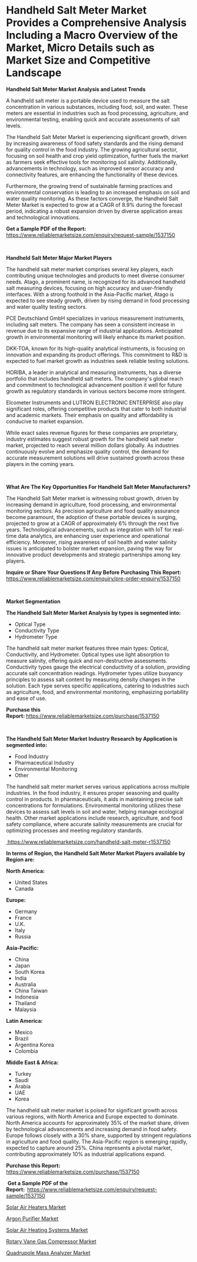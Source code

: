 <p><h1>Handheld Salt Meter Market Provides a Comprehensive Analysis Including a Macro Overview of the Market, Micro Details such as Market Size and Competitive Landscape</h1></p><p><strong>Handheld Salt Meter Market Analysis and Latest Trends</strong></p>
<p><p>A handheld salt meter is a portable device used to measure the salt concentration in various substances, including food, soil, and water. These meters are essential in industries such as food processing, agriculture, and environmental testing, enabling quick and accurate assessments of salt levels.</p><p>The Handheld Salt Meter Market is experiencing significant growth, driven by increasing awareness of food safety standards and the rising demand for quality control in the food industry. The growing agricultural sector, focusing on soil health and crop yield optimization, further fuels the market as farmers seek effective tools for monitoring soil salinity. Additionally, advancements in technology, such as improved sensor accuracy and connectivity features, are enhancing the functionality of these devices.</p><p>Furthermore, the growing trend of sustainable farming practices and environmental conservation is leading to an increased emphasis on soil and water quality monitoring. As these factors converge, the Handheld Salt Meter Market is expected to grow at a CAGR of 8.9% during the forecast period, indicating a robust expansion driven by diverse application areas and technological innovations.</p></p>
<p><strong>Get a Sample PDF of the Report:&nbsp;</strong> <a href="https://www.reliablemarketsize.com/enquiry/request-sample/1537150?utm_campaign=1836&utm_medium=2&utm_source=Github&utm_content=ia&utm_term=11042025&utm_id=handheld-salt-meter">https://www.reliablemarketsize.com/enquiry/request-sample/1537150</a></p>
<p>&nbsp;</p>
<p><strong>Handheld Salt Meter Major Market Players</strong></p>
<p><p>The handheld salt meter market comprises several key players, each contributing unique technologies and products to meet diverse consumer needs. Atago, a prominent name, is recognized for its advanced handheld salt measuring devices, focusing on high accuracy and user-friendly interfaces. With a strong foothold in the Asia-Pacific market, Atago is expected to see steady growth, driven by rising demand in food processing and water quality testing sectors.</p><p>PCE Deutschland GmbH specializes in various measurement instruments, including salt meters. The company has seen a consistent increase in revenue due to its expansive range of industrial applications. Anticipated growth in environmental monitoring will likely enhance its market position.</p><p>DKK-TOA, known for its high-quality analytical instruments, is focusing on innovation and expanding its product offerings. This commitment to R&D is expected to fuel market growth as industries seek reliable testing solutions.</p><p>HORIBA, a leader in analytical and measuring instruments, has a diverse portfolio that includes handheld salt meters. The company's global reach and commitment to technological advancement position it well for future growth as regulatory standards in various sectors become more stringent.</p><p>Elcometer Instruments and LUTRON ELECTRONIC ENTERPRISE also play significant roles, offering competitive products that cater to both industrial and academic markets. Their emphasis on quality and affordability is conducive to market expansion.</p><p>While exact sales revenue figures for these companies are proprietary, industry estimates suggest robust growth for the handheld salt meter market, projected to reach several million dollars globally. As industries continuously evolve and emphasize quality control, the demand for accurate measurement solutions will drive sustained growth across these players in the coming years.</p></p>
<p>&nbsp;</p>
<p><strong>What Are The Key Opportunities For Handheld Salt Meter Manufacturers?</strong></p>
<p><p>The Handheld Salt Meter market is witnessing robust growth, driven by increasing demand in agriculture, food processing, and environmental monitoring sectors. As precision agriculture and food quality assurance become paramount, the adoption of these portable devices is surging, projected to grow at a CAGR of approximately 6% through the next five years. Technological advancements, such as integration with IoT for real-time data analytics, are enhancing user experience and operational efficiency. Moreover, rising awareness of soil health and water salinity issues is anticipated to bolster market expansion, paving the way for innovative product developments and strategic partnerships among key players.</p></p>
<p><strong>Inquire or Share Your Questions If Any Before Purchasing This Report:</strong> <a href="https://www.reliablemarketsize.com/enquiry/pre-order-enquiry/1537150?utm_campaign=1836&utm_medium=2&utm_source=Github&utm_content=ia&utm_term=11042025&utm_id=handheld-salt-meter">https://www.reliablemarketsize.com/enquiry/pre-order-enquiry/1537150</a></p>
<p>&nbsp;</p>
<p><strong>Market Segmentation</strong></p>
<p><strong>The Handheld Salt Meter Market Analysis by types is segmented into:</strong></p>
<p><ul><li>Optical Type</li><li>Conductivity Type</li><li>Hydrometer Type</li></ul></p>
<p><p>The handheld salt meter market features three main types: Optical, Conductivity, and Hydrometer. Optical types use light absorption to measure salinity, offering quick and non-destructive assessments. Conductivity types gauge the electrical conductivity of a solution, providing accurate salt concentration readings. Hydrometer types utilize buoyancy principles to assess salt content by measuring density changes in the solution. Each type serves specific applications, catering to industries such as agriculture, food, and environmental monitoring, emphasizing portability and ease of use.</p></p>
<p><strong>Purchase this Report:&nbsp;</strong><a href="https://www.reliablemarketsize.com/purchase/1537150?utm_campaign=1836&utm_medium=2&utm_source=Github&utm_content=ia&utm_term=11042025&utm_id=handheld-salt-meter">https://www.reliablemarketsize.com/purchase/1537150</a></p>
<p>&nbsp;</p>
<p><strong>The Handheld Salt Meter Market Industry Research by Application is segmented into:</strong></p>
<p><ul><li>Food Industry</li><li>Pharmaceutical Industry</li><li>Environmental Monitoring</li><li>Other</li></ul></p>
<p><p>The handheld salt meter market serves various applications across multiple industries. In the food industry, it ensures proper seasoning and quality control in products. In pharmaceuticals, it aids in maintaining precise salt concentrations for formulations. Environmental monitoring utilizes these devices to assess salt levels in soil and water, helping manage ecological health. Other market applications include research, agriculture, and food safety compliance, where accurate salinity measurements are crucial for optimizing processes and meeting regulatory standards.</p></p>
<p><a href="https://www.reliablemarketsize.com/handheld-salt-meter-r1537150?utm_campaign=1836&utm_medium=2&utm_source=Github&utm_content=ia&utm_term=11042025&utm_id=handheld-salt-meter">&nbsp;https://www.reliablemarketsize.com/handheld-salt-meter-r1537150</a></p>
<p><strong>In terms of Region, the Handheld Salt Meter Market Players available by Region are:</strong></p>
<p>
    <p> <strong> North America: </strong>
        <ul>
            <li>United States</li>
            <li>Canada</li>
        </ul>
        </p> 
    <p> <strong> Europe: </strong>
        <ul>
            <li>Germany</li>
            <li>France</li>
            <li>U.K.</li>
            <li>Italy</li>
            <li>Russia</li>
        </ul>
        </p> 
    <p> <strong> Asia-Pacific: </strong>
        <ul>
            <li>China</li>
            <li>Japan</li>
            <li>South Korea</li>
            <li>India</li>
            <li>Australia</li>
            <li>China Taiwan</li>
            <li>Indonesia</li>
            <li>Thailand</li>
            <li>Malaysia</li>
        </ul>
        </p> 
    <p> <strong> Latin America: </strong>
        <ul>
            <li>Mexico</li>
            <li>Brazil</li>
            <li>Argentina Korea</li>
            <li>Colombia</li>
        </ul>
        </p> 
    <p> <strong> Middle East & Africa: </strong>
        <ul>
            <li>Turkey</li>
            <li>Saudi</li>
            <li>Arabia</li>
            <li>UAE</li>
            <li>Korea</li>
        </ul>
    </p>
    </p>
<p><p>The handheld salt meter market is poised for significant growth across various regions, with North America and Europe expected to dominate. North America accounts for approximately 35% of the market share, driven by technological advancements and increasing demand in food safety. Europe follows closely with a 30% share, supported by stringent regulations in agriculture and food quality. The Asia-Pacific region is emerging rapidly, expected to capture around 25%. China represents a pivotal market, contributing approximately 10% as industrial applications expand.</p></p>
<p><strong>Purchase this Report: </strong><a href="https://www.reliablemarketsize.com/purchase/1537150?utm_campaign=1836&utm_medium=2&utm_source=Github&utm_content=ia&utm_term=11042025&utm_id=handheld-salt-meter">https://www.reliablemarketsize.com/purchase/1537150</a></p>
<p>&nbsp;<strong>Get a Sample PDF of the Report:&nbsp;&nbsp;</strong><a href="https://www.reliablemarketsize.com/enquiry/request-sample/1537150?utm_campaign=1836&utm_medium=2&utm_source=Github&utm_content=ia&utm_term=11042025&utm_id=handheld-salt-meter">https://www.reliablemarketsize.com/enquiry/request-sample/1537150</a></p>
<p><strong></strong></p>
<p><p><a href="https://github.com/roehrtizonov/Market-Research-Report-List-1/blob/main/solar-air-heaters-market.md?utm_campaign=1836&utm_medium=2&utm_source=Github&utm_content=ia&utm_term=11042025&utm_id=handheld-salt-meter">Solar Air Heaters Market</a></p><p><a href="https://github.com/hurstsaqibyl/Market-Research-Report-List-1/blob/main/argon-purifier-market.md?utm_campaign=1836&utm_medium=2&utm_source=Github&utm_content=ia&utm_term=11042025&utm_id=handheld-salt-meter">Argon Purifier Market</a></p><p><a href="https://github.com/sgroitrieu7f/Market-Research-Report-List-1/blob/main/solar-air-heating-systems-market.md?utm_campaign=1836&utm_medium=2&utm_source=Github&utm_content=ia&utm_term=11042025&utm_id=handheld-salt-meter">Solar Air Heating Systems Market</a></p><p><a href="https://github.com/altafvaraswj/Market-Research-Report-List-1/blob/main/rotary-vane-gas-compressor-market.md?utm_campaign=1836&utm_medium=2&utm_source=Github&utm_content=ia&utm_term=11042025&utm_id=handheld-salt-meter">Rotary Vane Gas Compressor Market</a></p><p><a href="https://github.com/paullsiskec4/Market-Research-Report-List-1/blob/main/quadrupole-mass-analyzer-market.md?utm_campaign=1836&utm_medium=2&utm_source=Github&utm_content=ia&utm_term=11042025&utm_id=handheld-salt-meter">Quadrupole Mass Analyzer Market</a></p></p>